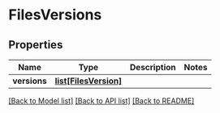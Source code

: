 # FilesVersions

## Properties
Name | Type | Description | Notes
------------ | ------------- | ------------- | -------------
**versions** | [**list[FilesVersion]**](FilesVersion.md) |  | 

[[Back to Model list]](../README.md#documentation-for-models) [[Back to API list]](../README.md#documentation-for-api-endpoints) [[Back to README]](../README.md)

